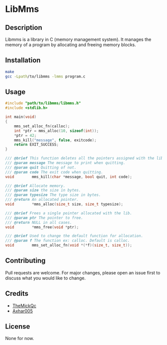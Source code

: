 # LibMms

## Description

Libmms is a library in C (memory management system). It manages the memory of a program by allocating and freeing memory blocks.

## Installation

```bash
make
gcc -Lpath/to/libmms -lmms program.c
```

## Usage

```c
#include "path/to/libmms/libmms.h"
#include <stdlib.h>

int main(void)
{
	mms_set_alloc_fn(calloc);
	int *ptr = mms_alloc(10, sizeof(int));
	*ptr = 42;
	mms_kill("message", false, exitcode);
	return EXIT_SUCCESS;
}

/// @brief This function deletes all the pointers assigned with the lib.
/// @param message The message to print when quitting.
/// @param quit Quitting of not.
/// @param code The exit code when quitting.
void		mms_kill(char *message, bool quit, int code);

/// @brief Allocate memory.
/// @param size the size in bytes.
/// @param typesize The type size in bytes.
/// @return An allocated pointer.
void		*mms_alloc(size_t size, size_t typesize);

/// @brief Frees a single pointer allocated with the lib.
/// @param ptr The pointer to free.
/// @return NULL in all cases.
void		*mms_free(void *ptr);

/// @brief Used to change the default function for allocation.
/// @param f The function ex: calloc. Default is calloc.
void		mms_set_alloc_fn(void *(*f)(size_t, size_t));

```

## Contributing

Pull requests are welcome. For major changes, please open an issue first to discuss what you would like to change.

## Credits

- [TheMickQc](https://github.com/Axow01)
- [Axhar005](https://github.com/Axhar005)

## License

None for now.
